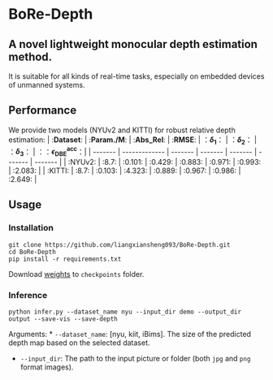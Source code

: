 # BoRe-Depth
## A novel lightweight monocular depth estimation method.

It is suitable for all kinds of real-time tasks, especially on embedded devices of unmanned systems.

## Performance
We provide two models (NYUv2 and KITTI) for robust relative depth estimation:
| :**Dataset**: | :**Param./M**: | :**Abs_Rel**: | :**RMSE**: | ：**$\delta$<sub>1</sub>**： | ：**$\delta$<sub>2</sub>**： | ：**$\delta$<sub>3</sub>**： | ：：**$\epsilon$<sub>DBE</sub><sup>acc</sup>**：|
| ------- | ------------- | ------- | ------- | ------- | ------- | ------- | 
|  :NYUv2:  | :8.7: | :0.101: | :0.429: | :0.883: | :0.971: | :0.993: | :2.083: |
|  :KITTI:  | :8.7: | :0.103: | :4.323: | :0.889: | :0.967: | :0.986: | :2.649: |

## Usage
### Installation
```
git clone https://github.com/liangxiansheng093/BoRe-Depth.git
cd BoRe-Depth
pip install -r requirements.txt
```
Download [weights](https://drive.google.com/drive/my-drive?dmr=1&ec=wgc-drive-globalnav-goto) to ```checkpoints``` folder.


### Inference
```
python infer.py --dataset_name nyu --input_dir demo --output_dir output --save-vis --save-depth
```
Arguments: * ```--dataset_name```: [nyu, kiit, iBims]. The size of the predicted depth map based on the selected dataset.
* ```--input_dir```: The path to the input picture or folder (both ```jpg``` and ```png``` format images).

